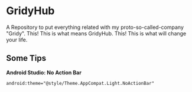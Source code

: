 # GridyHub
A Repository to put everything related with my proto-so-called-company "Gridy". This! This is what means GridyHub. This! This is what will change your life.

## Some Tips 
**Android Studio: No Action Bar**
```xml
android:theme="@style/Theme.AppCompat.Light.NoActionBar"
```
